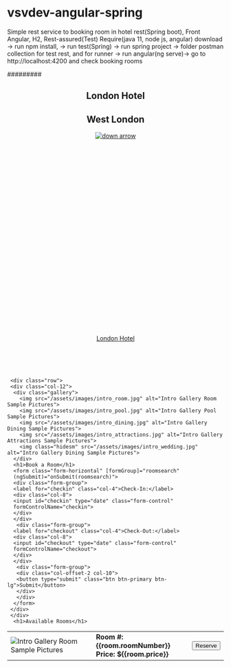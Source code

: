 # vsvdev-angular-spring
Simple rest service to booking room in hotel
rest(Spring boot), Front Angular, H2, Rest-assured(Test)
Require(java 11, node js, angular)
download -> run npm install, -> run test(Spring) -> run spring project -> folder postman collection for test rest, and for runner -> run angular(ng serve)->
go to http://localhost:4200 and check booking rooms

#########
<link rel="stylesheet" href="https://maxcdn.bootstrapcdn.com/bootstrap/3.3.7/css/bootstrap.min.css" integrity="sha384-BVYiiSIFeK1dGmJRAkycuHAHRg32OmUcww7on3RYdg4Va+PmSTsz/K68vbdEjh4u" crossorigin="anonymous">
<header id="intro" style="display: block;">
  <article class="fullheight" style="height: 568px;">
    <div class="hgroup">
      <h1>London Hotel</h1>
      <h2>West London</h2>
      <p><a href="/#welcome"><img src="/assets/images/arrow.png" alt="down arrow"></a></p>
    </div>
  </article>

  <div class="scrollmagic-pin-spacer"
       style="display: block; top: auto; left: auto; bottom: auto; right: auto; position: relative; margin: 0 auto auto; box-sizing: content-box; width: 100%; min-height: 44px; height: auto; padding-top: 0; padding-bottom: 0;">
    <nav id="nav" style="position: relative; top: 0; left: 0; bottom: auto; right: auto; width: 100%;">
      <div class="navbar">
        <div class="brand"><a href="/#welcome">London <span>Hotel</span></a></div>
      </div><!-- navbar -->
    </nav>
  </div>
</header>
<main id="wrapper">
  <div class="scene" id="welcome">
    <article class="content">
     

     <div class="row">
     <div class="col-12">
      <div class="gallery">
        <img src="/assets/images/intro_room.jpg" alt="Intro Gallery Room Sample Pictures">
        <img src="/assets/images/intro_pool.jpg" alt="Intro Gallery Pool Sample Pictures">
        <img src="/assets/images/intro_dining.jpg" alt="Intro Gallery Dining Sample Pictures">
        <img src="/assets/images/intro_attractions.jpg" alt="Intro Gallery Attractions Sample Pictures">
        <img class="hidesm" src="/assets/images/intro_wedding.jpg" alt="Intro Gallery Dining Sample Pictures">
      </div>
      <h1>Book a Room</h1>
      <form class="form-horizontal" [formGroup]="roomsearch"
      (ngSubmit)="onSubmit(roomsearch)">
      <div class="form-group">
      <label for="checkin" class="col-4">Check-In:</label>
      <div class="col-8">
      <input id="checkin" type="date" class="form-control" 
      formControlName="checkin">
      </div>
      </div>
       <div class="form-group">
      <label for="checkout" class="col-4">Check-Out:</label>
      <div class="col-8">
      <input id="checkout" type="date" class="form-control" 
      formControlName="checkout">
      </div>
      </div>
       <div class="form-group">
       <div class="col-offset-2 col-10">
       <button type="submit" class="btn btn-primary btn-lg">Submit</button>
       </div>
       </div>
      </form>
     </div>
     </div>
      <h1>Available Rooms</h1>
<div class="row" *ngIf="rooms">
<div class="col-12">
<div class="table-responsive">
<table class="table">
<tbody>
<tr *ngFor="let room of rooms">
<td>
<img src="/assets/images/intro_room.jpg" alt="Intro Gallery Room Sample Pictures">
</td>
<td>
<strong>Room #:{{room.roomNumber}}</strong><br/>
<strong>Price: ${{room.price}}</strong>
</td>
<td>
<button type="submit" class="btn btn-primary" (click)="reserveRoom(room.id)">Reserve</button>
</td>
</tr>
</tbody>
</table>
</div>
</div>
</div>
    </article>
